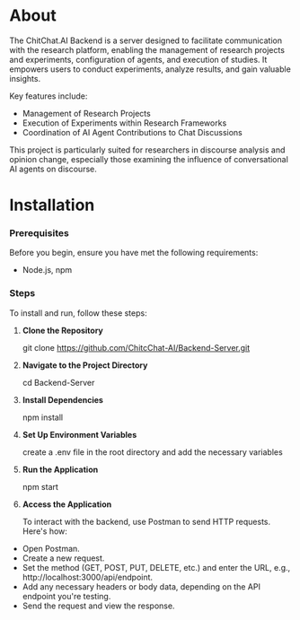 # About

The ChitChat.AI Backend is a server designed to facilitate communication with the research platform, enabling the management of research projects and experiments, configuration of agents, and execution of studies. It empowers users to conduct experiments, analyze results, and gain valuable insights.

Key features include:

- Management of Research Projects
- Execution of Experiments within Research Frameworks
- Coordination of AI Agent Contributions to Chat Discussions

This project is particularly suited for researchers in discourse analysis and opinion change, especially those examining the influence of conversational AI agents on discourse.


# Installation

### Prerequisites
Before you begin, ensure you have met the following requirements:
- Node.js, npm


### Steps
To install and run, follow these steps:

1. **Clone the Repository**  

   git clone https://github.com/ChitcChat-AI/Backend-Server.git

2. **Navigate to the Project Directory**

   cd Backend-Server

3. **Install Dependencies**

   npm install

4. **Set Up Environment Variables**

   create a .env file in the root directory and add the necessary variables

5. **Run the Application**

   npm start

6. **Access the Application**

   To interact with the backend, use Postman to send HTTP requests. Here's how:
  - Open Postman.
  - Create a new request.
  - Set the method (GET, POST, PUT, DELETE, etc.) and enter the URL, e.g., http://localhost:3000/api/endpoint.
  - Add any necessary headers or body data, depending on the API endpoint you're testing.
  - Send the request and view the response.
